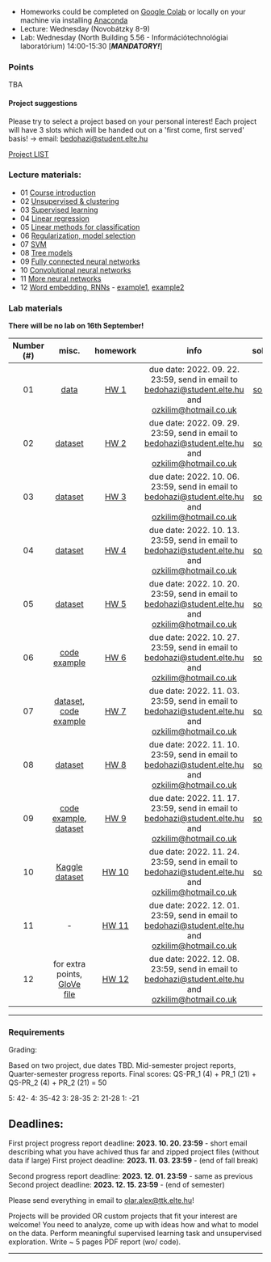  - Homeworks could be completed on [Google Colab](https://colab.research.google.com/) or locally on your machine via installing [Anaconda](https://www.anaconda.com/products/individual)
 - Lecture: Wednesday (Novobátzky 8-9)
 - Lab: Wednesday (North Building 5.56 - Információtechnológiai laboratórium) 14:00-15:30 [***MANDATORY!***]


### Points

TBA

#### Project suggestions

Please try to select a project based on your personal interest! Each project will have 3 slots which
will be handed out on a 'first come, first served' basis! -> email: bedohazi@student.elte.hu

[Project LIST](TBA)

### Lecture materials:
- 01  [Course introduction](https://docs.google.com/presentation/d/1AeIk24TLsBeIqFZiObw_sSaFhjJ4Et3qztavSU1sbeM/edit?usp=sharing)
- 02 [Unsupervised & clustering](https://docs.google.com/presentation/d/1XWi5F9498P09thyq8-jm4cUG0fvzIF3XWluZmq5CtO8/edit?usp=sharing)
- 03 [Supervised learning](https://docs.google.com/presentation/d/1k1MA6r7SvYRu6bzYfT8uXousPyJlGJfIXAtCJJOWwdo/edit?usp=sharing)
- 04 [Linear regression](https://docs.google.com/presentation/d/1EWF2-fU4eaaAoWG7ioe2ahCTyvvBkMRHsuYcOtlvNdg/edit?usp=sharing)
- 05 [Linear methods for classification](https://docs.google.com/presentation/d/12B4O_6x_ZIbL0yQuOrdhFCgzMIUDwQxOPUnOPxmpjZ0/edit?usp=sharing)
- 06 [Regularization, model selection](https://docs.google.com/presentation/d/1uNQD2bRQMgbhTHH32tTJPoOHBdUMwkYC85qmm_0Gp6I/edit?usp=sharing)
- 07 [SVM](https://docs.google.com/presentation/d/1nQqtCdJ7raUf4xZ7xHBgRz1eGpQMu6Gufwqy8GGzoKw/edit?usp=sharing)
- 08 [Tree models](https://docs.google.com/presentation/d/1kkOTDcFQXKOC3CUyNZdtKfwmizMa6KI_KuWULRG1iSU/edit?usp=sharing)
- 09 [Fully connected neural networks](https://docs.google.com/presentation/d/11kwtZrHDGfX0kmHNQHyQsHhU5xgqWplGIaQdhNSHR4k/edit?usp=sharing)
- 10 [Convolutional neural networks](https://docs.google.com/presentation/d/1X70iVry2ZruFZPobMLSJXstw8d3bj-Vl7UC9dQ5SSec/edit?usp=sharing)
- 11 [More neural networks](https://docs.google.com/presentation/d/1OHmokXwjopyW3DDUI24o7mpBeRXfZDP1JC3yQeIYU8M/edit?usp=sharing)
- 12 [Word embedding, RNNs](https://docs.google.com/presentation/d/1x6cF4ItJWcUDs3M1nTdCG4GU_d5nUUOkT-GhU5x8vnI/edit?usp=sharing) - [example1](https://github.com/patbaa/demo_notebooks/blob/master/train_word2vec.ipynb), [example2](https://github.com/patbaa/demo_notebooks/blob/master/play_word2vec.ipynb)


### Lab materials
**There will be no lab on 16th September!**

| Number (#) | misc. | homework | info | solution |
|:----------:|:-----:|:--------:|:----:|:--------:|
| 01 | [data](https://gist.github.com/qbeer/4abbb6c975abeacfbbd5d7301b4e34af)  | [HW 1](https://gist.github.com/qbeer/a7b26bcbc56a63f32097e52738f57a76) | due date: 2022. 09. 22. 23:59, send in email to bedohazi@student.elte.hu and ozkilim@hotmail.co.uk | [solution](https://olaralex.web.elte.hu/physdm/01_SOLVED_EDA.html)|
| 02 | [dataset](https://gist.github.com/bedohazizsolt/e7d727eb290272f23e787be96a414b64)  | [HW 2](https://gist.github.com/bedohazizsolt/9f0f637dedd839e874a05750eacb518b) | due date: 2022. 09. 29. 23:59, send in email to bedohazi@student.elte.hu and ozkilim@hotmail.co.uk | [solution](https://gist.github.com/qbeer/a43b741b36091a974c45e0dc80652d90)|
| 03 | [dataset](https://gist.github.com/bedohazizsolt/315f3758d356b91db492fa502b4ad081)  | [HW 3](https://gist.github.com/bedohazizsolt/b3ad389af64964a8f90f0611b6a5f650) | due date: 2022. 10. 06. 23:59, send in email to bedohazi@student.elte.hu and ozkilim@hotmail.co.uk | [solution](https://gist.github.com/udvzol/63f79c574a88500480846805e9681af5#file-lab03-ipynb)|
| 04 | [dataset](https://drive.google.com/drive/folders/1KoYjstAXfVLkw6k_xsQnv_HT4rnanrC4)  | [HW 4](https://gist.github.com/bedohazizsolt/56b3a86a575f3e3227e50644ae4adfe9) | due date: 2022. 10. 13. 23:59, send in email to bedohazi@student.elte.hu and ozkilim@hotmail.co.uk | [solution](https://gist.github.com/bedohazizsolt/012243a6997ca3cf4f3768299da5f74e)|
| 05 | [dataset](https://docs.google.com/spreadsheets/d/19cF1ghpHBN87XHSh1VkHGO29xG6qULfP/edit?usp=sharing&ouid=113919100217127339445&rtpof=true&sd=true)  | [HW 5](https://gist.github.com/qbeer/c7630c11339b659843e32e39eb732e42) | due date: 2022. 10. 20. 23:59, send in email to bedohazi@student.elte.hu and ozkilim@hotmail.co.uk | [solution](https://gist.github.com/qbeer/9a831895cf4c81683eafebc398592731)|
| 06 | [code example](https://olaralex.web.elte.hu/physdm/model_regularization_II.html)  | [HW 6](https://gist.github.com/qbeer/07eb98879a555a676b6da86ea8cd7f9e) | due date: 2022. 10. 27. 23:59, send in email to bedohazi@student.elte.hu and ozkilim@hotmail.co.uk | [solution](https://qbeer.github.io/assets/static/regression)|
| 07 | [dataset](https://gist.github.com/bedohazizsolt/8182e3517595bb093e95703a453e3d60), [code example](https://olaralex.web.elte.hu/physdm/svm_examples.html)  | [HW 7](https://gist.github.com/bedohazizsolt/26112dcd81da6fd20c23d4eb75185099) | due date: 2022. 11. 03. 23:59, send in email to bedohazi@student.elte.hu and ozkilim@hotmail.co.uk | [solution](https://gist.github.com/bedohazizsolt/240687c160b55d5441c9029001d71689)|
| 08 | [dataset](https://gist.github.com/bedohazizsolt/6391b83460486072dbfc320b14f1679f) | [HW 8](https://gist.github.com/bedohazizsolt/2965c5863df0330c00b5d2f4444ddc91) | due date: 2022. 11. 10. 23:59, send in email to bedohazi@student.elte.hu and ozkilim@hotmail.co.uk | [solution](https://gist.github.com/bedohazizsolt/a0e1dc8bd5ef832b72244868e0f27b04)|
| 09 | [code example](https://olaralex.web.elte.hu/physdm/fully_connected.html), [dataset](https://drive.google.com/drive/folders/1R22YxiBaEjb5UvEaTmLh88NUcYlHfVRt) | [HW 9](https://gist.github.com/qbeer/1df46c5028ad976dcf497f8117046830) | due date: 2022. 11. 17. 23:59, send in email to bedohazi@student.elte.hu and ozkilim@hotmail.co.uk | [solution](https://gist.github.com/qbeer/049fb4cfdc2072a18f6071aa7527d61b)|
| 10 | [Kaggle dataset](https://www.kaggle.com/masterdesky/multiband-photoz-sdss-dr16) | [HW 10](https://gist.github.com/masterdesky/bcb73bd26a578e197e1bbdb0e4a2b417) | due date: 2022. 11. 24. 23:59, send in email to bedohazi@student.elte.hu and ozkilim@hotmail.co.uk | [solution](https://gist.github.com/masterdesky/05e19a1f45b8002fcf2592893dfbc503)|
| 11 | - | [HW 11](https://gist.github.com/qbeer/74d064ee596744ff4e9c9716922f471b) | due date: 2022. 12. 01. 23:59, send in email to bedohazi@student.elte.hu and ozkilim@hotmail.co.uk | [-]()|
| 12 | for extra points, [GloVe file](https://drive.google.com/file/d/1v2dDs3TEIoDnThqVvKnq1evRx1ODU0CP/view?usp=share_link) | [HW 12](https://gist.github.com/qbeer/e52ec7f519dfc2fa12583fa3b497769d) | due date: 2022. 12. 08. 23:59, send in email to bedohazi@student.elte.hu and ozkilim@hotmail.co.uk | [-]()|

---

### Requirements

Grading:

Based on two project, due dates TBD. Mid-semester project reports, Quarter-semester progress reports.
Final scores: QS-PR_1 (4) + PR_1 (21) + QS-PR_2 (4) + PR_2 (21) = 50

5: 42-
4: 35-42
3: 28-35
2: 21-28
1:   -21

## Deadlines:

First project progress report deadline: **2023. 10. 20. 23:59** - short email describing what you have achived thus far and zipped project files (without data if large)
First project deadline: **2023. 11. 03. 23:59** - (end of fall break)

Second progress report deadline: **2023. 12. 01. 23:59** - same as previous
Second project deadline: **2023. 12. 15. 23:59** - (end of semester)

Please send everything in email to [olar.alex@ttk.elte.hu](mailto:olar.alex@ttt.elte.hu)!

Projects will be provided OR custom projects that fit your interest are welcome!
You need to analyze, come up with ideas how and what to model on the data.
Perform meaningful supervised learning task and unsupervised exploration.
Write ~ 5 pages PDF report (wo/ code).

---
